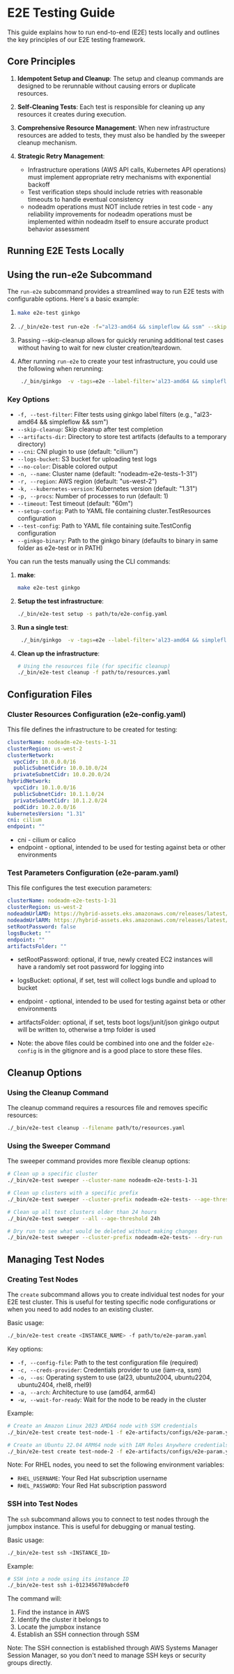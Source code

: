 # E2E Testing Guide

This guide explains how to run end-to-end (E2E) tests locally and outlines the key principles of our E2E testing framework.

## Core Principles

1. **Idempotent Setup and Cleanup**: The setup and cleanup commands are designed to be rerunnable without causing errors or duplicate resources.

2. **Self-Cleaning Tests**: Each test is responsible for cleaning up any resources it creates during execution.

3. **Comprehensive Resource Management**: When new infrastructure resources are added to tests, they must also be handled by the sweeper cleanup mechanism.

4. **Strategic Retry Management**: 
   - Infrastructure operations (AWS API calls, Kubernetes API operations) must implement appropriate retry mechanisms with exponential backoff
   - Test verification steps should include retries with reasonable timeouts to handle eventual consistency
   - nodeadm operations must NOT include retries in test code - any reliability improvements for nodeadm operations must be implemented within nodeadm itself to ensure accurate product behavior assessment


## Running E2E Tests Locally

## Using the run-e2e Subcommand

The `run-e2e` subcommand provides a streamlined way to run E2E tests with configurable options. Here's a basic example:

1. 
    ```bash
    make e2e-test ginkgo
    ```
2. 
   ```bash
   ./_bin/e2e-test run-e2e -f="al23-amd64 && simpleflow && ssm" --skip-cleanup=true --artifacts-dir=e2e-artifacts --logs-bucket=<s3 logs bucket> 
   ```

3. Passing --skip-cleanup allows for quickly reruning additional test cases without having to wait for new cluster creation/teardown.

4. After running `run-e2e` to create your test infrastructure, you could use the following when rerunning:
   ```bash
    ./_bin/ginkgo  -v -tags=e2e --label-filter='al23-amd64 && simpleflow && ssm'  ./test/e2e/suite/nodeadm -- -filepath=e2e-artifacts/configs/e2e-param.yaml
   ```

### Key Options

- `-f, --test-filter`: Filter tests using ginkgo label filters (e.g., "al23-amd64 && simpleflow && ssm")
- `--skip-cleanup`: Skip cleanup after test completion
- `--artifacts-dir`: Directory to store test artifacts (defaults to a temporary directory)
- `--cni`: CNI plugin to use (default: "cilium")
- `--logs-bucket`: S3 bucket for uploading test logs
- `--no-color`: Disable colored output
- `-n, --name`: Cluster name (default: "nodeadm-e2e-tests-1-31")
- `-r, --region`: AWS region (default: "us-west-2")
- `-k, --kubernetes-version`: Kubernetes version (default: "1.31")
- `-p, --procs`: Number of processes to run (default: 1)
- `--timeout`: Test timeout (default: "60m")
- `--setup-config`: Path to YAML file containing cluster.TestResources configuration
- `--test-config`: Path to YAML file containing suite.TestConfig configuration
- `--ginkgo-binary`: Path to the ginkgo binary (defaults to binary in same folder as e2e-test or in PATH)


You can run the tests manually using the CLI commands:

1. **make**:
    ```bash
    make e2e-test ginkgo
    ```

2. **Setup the test infrastructure**:
   ```bash
   ./_bin/e2e-test setup -s path/to/e2e-config.yaml
   ```

3. **Run a single test**:
   ```bash
    ./_bin/ginkgo  -v -tags=e2e --label-filter='al23-amd64 && simpleflow && ssm'  ./test/e2e/suite/nodeadm -- -filepath=path/to/e2e-param.yaml
   ```

4. **Clean up the infrastructure**:
   ```bash
   # Using the resources file (for specific cleanup)
   ./_bin/e2e-test cleanup -f path/to/resources.yaml
    ```

## Configuration Files

### Cluster Resources Configuration (e2e-config.yaml)

This file defines the infrastructure to be created for testing:

```yaml
clusterName: nodeadm-e2e-tests-1-31
clusterRegion: us-west-2
clusterNetwork:
  vpcCidr: 10.0.0.0/16
  publicSubnetCidr: 10.0.10.0/24
  privateSubnetCidr: 10.0.20.0/24
hybridNetwork:
  vpcCidr: 10.1.0.0/16
  publicSubnetCidr: 10.1.1.0/24
  privateSubnetCidr: 10.1.2.0/24
  podCidr: 10.2.0.0/16
kubernetesVersion: "1.31"
cni: cilium
endpoint: ""
```

* cni - cilium or calico
* endpoint - optional, intended to be used for testing against beta or other environments


### Test Parameters Configuration (e2e-param.yaml)

This file configures the test execution parameters:

```yaml
clusterName: nodeadm-e2e-tests-1-31
clusterRegion: us-west-2
nodeadmUrlAMD: https://hybrid-assets.eks.amazonaws.com/releases/latest/bin/linux/amd64/nodeadm
nodeadmUrlARM: https://hybrid-assets.eks.amazonaws.com/releases/latest/bin/linux/arm64/nodeadm
setRootPassword: false
logsBucket: ""
endpoint: ""
artifactsFolder: ""
```

* setRootPassword: optional, if true, newly created EC2 instances will have a randomly set root password for logging into
* logsBucket: optional, if set, test will collect logs bundle and upload to bucket
* endpoint - optional, intended to be used for testing against beta or other environments
* artifactsFolder: optional, if set, tests boot logs/junit/json ginkgo output will be written to, otherwise a tmp folder is used


* Note: the above files could be combined into one and the folder `e2e-config` is in the gitignore and is a good place to store these files.

## Cleanup Options

### Using the Cleanup Command

The cleanup command requires a resources file and removes specific resources:

```bash
./_bin/e2e-test cleanup --filename path/to/resources.yaml
```

### Using the Sweeper Command

The sweeper command provides more flexible cleanup options:

```bash
# Clean up a specific cluster
./_bin/e2e-test sweeper --cluster-name nodeadm-e2e-tests-1-31

# Clean up clusters with a specific prefix
./_bin/e2e-test sweeper --cluster-prefix nodeadm-e2e-tests- --age-threshold 12h

# Clean up all test clusters older than 24 hours
./_bin/e2e-test sweeper --all --age-threshold 24h

# Dry run to see what would be deleted without making changes
./_bin/e2e-test sweeper --cluster-prefix nodeadm-e2e-tests- --dry-run
```

## Managing Test Nodes

### Creating Test Nodes

The `create` subcommand allows you to create individual test nodes for your E2E test cluster. This is useful for testing specific node configurations or when you need to add nodes to an existing cluster.

Basic usage:
```bash
./_bin/e2e-test create <INSTANCE_NAME> -f path/to/e2e-param.yaml
```

Key options:
- `-f, --config-file`: Path to the test configuration file (required)
- `-c, --creds-provider`: Credentials provider to use (iam-ra, ssm)
- `-o, --os`: Operating system to use (al23, ubuntu2004, ubuntu2204, ubuntu2404, rhel8, rhel9)
- `-a, --arch`: Architecture to use (amd64, arm64)
- `-w, --wait-for-ready`: Wait for the node to be ready in the cluster

Example:
```bash
# Create an Amazon Linux 2023 AMD64 node with SSM credentials
./_bin/e2e-test create test-node-1 -f e2e-artifacts/configs/e2e-param.yaml -c ssm -o al23 -a amd64 -w

# Create an Ubuntu 22.04 ARM64 node with IAM Roles Anywhere credentials
./_bin/e2e-test create test-node-2 -f e2e-artifacts/configs/e2e-param.yaml -c iam-ra -o ubuntu2204 -a arm64
```

Note: For RHEL nodes, you need to set the following environment variables:
- `RHEL_USERNAME`: Your Red Hat subscription username
- `RHEL_PASSWORD`: Your Red Hat subscription password

### SSH into Test Nodes

The `ssh` subcommand allows you to connect to test nodes through the jumpbox instance. This is useful for debugging or manual testing.

Basic usage:
```bash
./_bin/e2e-test ssh <INSTANCE_ID>
```

Example:
```bash
# SSH into a node using its instance ID
./_bin/e2e-test ssh i-0123456789abcdef0
```

The command will:
1. Find the instance in AWS
2. Identify the cluster it belongs to
3. Locate the jumpbox instance
4. Establish an SSH connection through SSM

Note: The SSH connection is established through AWS Systems Manager Session Manager, so you don't need to manage SSH keys or security groups directly.

